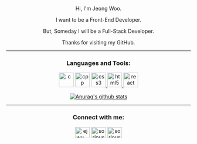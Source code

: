 <div align="center">

Hi, I'm Jeong Woo.

I want to be a Front-End Developer.

But, Someday I will be a Full-Stack Developer.

Thanks for visiting my GitHub.

</div>

---

<link rel="stylesheet" href="devicon.min.css">
<h3 align="center">Languages and Tools:</h3>
<p align="center"> <a href="https://www.cprogramming.com/" target="_blank"> <img src="https://user-images.githubusercontent.com/49060014/104815556-9b409780-5858-11eb-9e57-76cd1f41b210.png" alt="c" height="40"></a>  <a href="https://www.w3schools.com/cpp/" target="_blank"> <img src="https://user-images.githubusercontent.com/49060014/104815556-9b409780-5858-11eb-9e57-76cd1f41b210.png" alt="cpp" height="40"></a> <a href="https://www.w3schools.com/css/" target="_blank"> <img src="https://devicons.github.io/devicon/devicon.git/icons/css3/css3-original-wordmark.svg" alt="css3" width="40" height="40"/> </a> <a href="https://www.w3.org/html/" target="_blank"> <img src="https://devicons.github.io/devicon/devicon.git/icons/html5/html5-original-wordmark.svg" alt="html5" width="40" height="40"/> </a> <a href="https://reactjs.org/" target="_blank"> <img src="https://devicons.github.io/devicon/devicon.git/icons/react/react-original-wordmark.svg" alt="react" width="40" height="40"/> </a> </p>

<div align="center">
  
[![Anurag's github stats](https://github-readme-stats.vercel.app/api?username=sorious77)](https://github.com/anuraghazra/github-readme-stats)



</div>

---

<h3 align="center">Connect with me:</h3>
<p align="center">
<a href="https://instagram.com/ejwu__" target="blank"><img align="center" src="https://cdn.jsdelivr.net/npm/simple-icons@3.0.1/icons/instagram.svg" alt="ejwu__" height="30" width="40" /></a>
<a href="https://www.hackerrank.com/sorious77" target="blank"><img align="center" src="https://cdn.jsdelivr.net/npm/simple-icons@3.0.1/icons/hackerrank.svg" alt="sorious77" height="30" width="40" /></a>
<a href="https://www.leetcode.com/sorious77" target="blank"><img align="center" src="https://cdn.jsdelivr.net/npm/simple-icons@3.0.1/icons/leetcode.svg" alt="sorious77" height="30" width="40" /></a>
</p>

